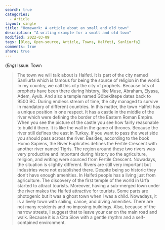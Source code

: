 ```yaml
---
search: true
categories: 
  - Article
layout: single
title: "Homework: A article about an small and old town"
description: "A writing example for a small and old town"
modified: 2022-03-09
tags: [Blog, Open-source, Article, Towns, Halfeti, Sanliurfa]
comments: true
share: true
---
```

(*Eng*) Issue: Town

>The town we will talk about is Halfeti. It is part of the city named Sanliurfa which is famous for being the source of religion in the world. In my country, we call this city the city of prophets. Because lots of prophets have been there during history, like Muse, Abraham, Elyasa, Adem, Ayub. And also a temple named Göbeklitepe dates back to 9500 BC. During endless stream of time, the city managed to survive in mandatory of different countries. In this matter, the town Halfeti has a unique position in one respect. It has a castle in the middle of the river which were defining the border of the Eastern Roman Empire. When you see the picture of the castle you see how fairly reasonable to build it there. It is like the wall in the game of thrones. Because the river still defines the east in Turkey. If you want to pass the west side you should pass across the river. Besides, according to the book Homo Sapiens, the River Euphrates defines the Fertile Crescent with another river named Tigris. The region around these two rivers was very productive and important during history so the agriculture, religion, and writing were sourced from Fertile Crescent. Nowadays, the situation is slightly different. Rivers are still very important but industries were not established there. Despite being so historic they don't have enough amenities. In Halfeti people has a living just from agriculture. The discovery of the first temple of the world in Urfa started to attract tourists. Moreover, having a sub-merged town under the river makes the Halfeti attractive for tourists. Some parts are photogenic but it was a ghost town when I was a child. Nowadays, it is a lively town with sailing, canoe, and diving amenities. There are not many residents and no imposing buildings. Also, because of the narrow streets, I suggest that to leave your car on the main road and walk. Because it is a Cita Slow with a gentle rhythm and a self-contained environment.